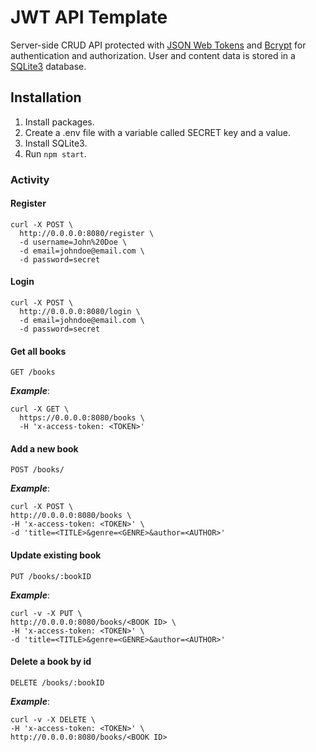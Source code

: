 # JWT API Template

Server-side CRUD API protected with [JSON Web Tokens](https://www.npmjs.com/package/jsonwebtoken) and [Bcrypt](https://www.npmjs.com/package/bcryptjs) for authentication and authorization. User and content data is stored in a [SQLite3](https://www.npmjs.com/package/sqlite3) database.

## Installation

1. Install packages.
2. Create a .env file with a variable called SECRET key and a value.
2. Install SQLite3.
3. Run `npm start`.

### Activity

#### Register

```
curl -X POST \
  http://0.0.0.0:8080/register \
  -d username=John%20Doe \
  -d email=johndoe@email.com \
  -d password=secret
```

#### Login

```
curl -X POST \
  http://0.0.0.0:8080/login \
  -d email=johndoe@email.com \
  -d password=secret 
```
  

#### Get all books

```
GET /books
```

***Example***:

```
curl -X GET \
  https://0.0.0.0:8080/books \
  -H 'x-access-token: <TOKEN>'
```

#### Add a new book

```
POST /books/
```

***Example***:

```
curl -X POST \
http://0.0.0.0:8080/books \
-H 'x-access-token: <TOKEN>' \
-d 'title=<TITLE>&genre=<GENRE>&author=<AUTHOR>'
```

#### Update existing book

```
PUT /books/:bookID
```
***Example***:

```
curl -v -X PUT \ 
http://0.0.0.0:8080/books/<BOOK ID> \
-H 'x-access-token: <TOKEN>' \
-d 'title=<TITLE>&genre=<GENRE>&author=<AUTHOR>'
```

#### Delete a book by id

```
DELETE /books/:bookID
```

***Example***:

```
curl -v -X DELETE \
-H 'x-access-token: <TOKEN>' \
http://0.0.0.0:8080/books/<BOOK ID>
```